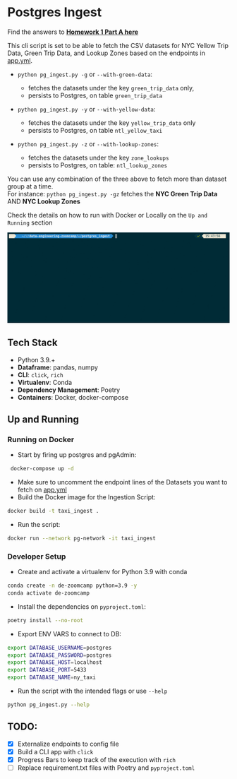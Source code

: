 # Postgres Ingest

Find the answers to [**Homework 1 Part A here**](https://github.com/iobruno/data-engineering-zoomcamp/blob/master/week1/postgres_ingest/HOMEWORK.md)

This cli script is set to be able to fetch the CSV datasets for NYC Yellow Trip Data, Green Trip Data, and Lookup Zones 
based on the endpoints in [app.yml](https://github.com/iobruno/data-engineering-zoomcamp/blob/master/week1/postgres_ingest/app.yml).

- `python pg_ingest.py -g` or `--with-green-data`: 
  - fetches the datasets under the key `green_trip_data` only, 
  - persists to Postgres, on table `green_trip_data`

- `python pg_ingest.py -y` or `--with-yellow-data`:
  - fetches the datasets under the key `yellow_trip_data` only  
  - persists to Postgres, on table `ntl_yellow_taxi`

- `python pg_ingest.py -z` or `--with-lookup-zones`:
  - fetches the datasets under the key `zone_lookups`
  - persists to Postgres, on table: `ntl_lookup_zones` 

You can use any combination of the three above to fetch more than dataset group at a time.  
For instance: `python pg_ingest.py -gz` fetches the **NYC Green Trip Data** AND **NYC Lookup Zones**

Check the details on how to run with Docker or Locally on the `Up and Running` section

![data-eng-zoomcamp-postgres-ingest](https://github.com/iobruno/data-engineering-zoomcamp/blob/master/week1/postgres_ingest/docs/de-zoomcamp-postgres-ingest.gif)

## Tech Stack
- Python 3.9.+
- **Dataframe**: pandas, numpy
- **CLI**: `click`, `rich` 
- **Virtualenv**: Conda
- **Dependency Management**: Poetry
- **Containers**: Docker, docker-compose

## Up and Running

### Running on Docker

- Start by firing up postgres and pgAdmin: 
```bash
 docker-compose up -d
```

- Make sure to uncomment the endpoint lines of the Datasets you want to fetch on [app.yml](https://github.com/iobruno/data-engineering-zoomcamp/blob/master/week1/postgres_ingest/app.yml)
- Build the Docker image for the Ingestion Script:
```bash
docker build -t taxi_ingest .
``` 
- Run the script:
```bash
docker run --network pg-network -it taxi_ingest
```


### Developer Setup

- Create and activate a virtualenv for Python 3.9 with conda
```bash
conda create -n de-zoomcamp python=3.9 -y
conda activate de-zoomcamp
```
- Install the dependencies on `pyproject.toml`:
```bash
poetry install --no-root
```
- Export ENV VARS to connect to DB:
```bash
export DATABASE_USERNAME=postgres
export DATABASE_PASSWORD=postgres
export DATABASE_HOST=localhost
export DATABASE_PORT=5433
export DATABASE_NAME=ny_taxi
```
- Run the script with the intended flags or use `--help`
```bash
python pg_ingest.py --help
```

## TODO:
- [x] Externalize endpoints to config file
- [x] Build a CLI app with `click`
- [x] Progress Bars to keep track of the execution with `rich`
- [ ] Replace requirement.txt files with Poetry and `pyproject.toml`
